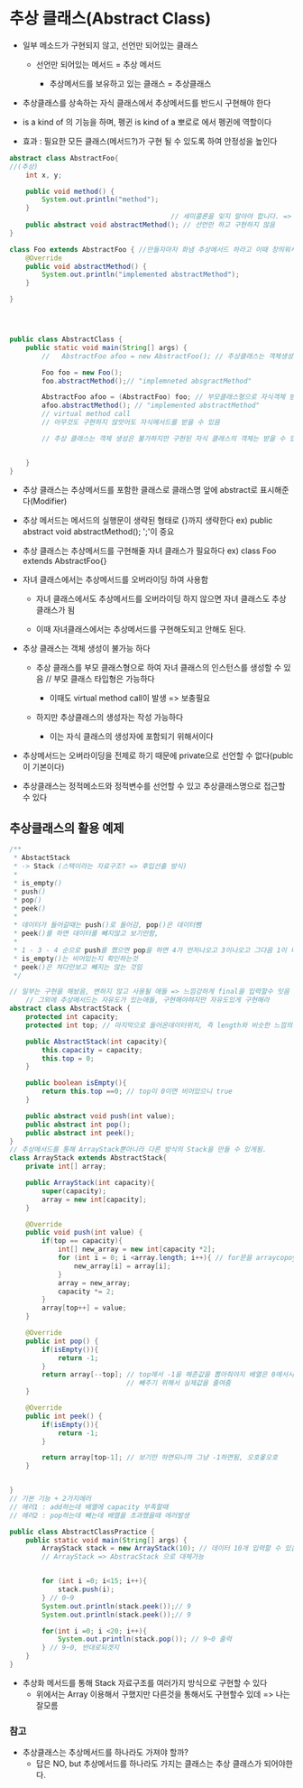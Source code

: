 # 추상 클래스(Abstract Class)



 - 일부 메소드가 구현되지 않고, 선언만 되어있는 클래스
    - 선언만 되어있는 메서드 = 추상 메서드
      
      - 추상메서드를 보유하고 있는 클래스 = 추상클래스
      
        
    
 - 추상클래스를 상속하는 자식 클래스에서 추상메서드를 반드시 구현해야 한다

    

 - is a kind of 의 기능을 하며, 펭귄 is kind of a 뽀로로 에서 펭귄에 역할이다

    

 - 효과 : 필요한 모든 클래스(메서드?)가 구현 될 수 있도록 하여 안정성을 높인다

     

    

```java
abstract class AbstractFoo{
//(추상)
    int x, y;

    public void method() {
        System.out.println("method");
    }
                                        // 세미콜론을 잊지 말아야 합니다. => 시험나옴!!!!
    public abstract void abstractMethod(); // 선언만 하고 구현하지 않음
}

class Foo extends AbstractFoo { //만들자마자 화냄 추상메서드 하라고 이때 창띄워서 implements 클릭해주면됨
    @Override
    public void abstractMethod() {
        System.out.println("implemented abstractMethod");
    }

}




public class AbstractClass {
    public static void main(String[] args) {
        //   AbstractFoo afoo = new AbstractFoo(); // 추상클래스는 객체생성이 불가

        Foo foo = new Foo();
        foo.abstractMethod();// "implemneted absgractMethod"

        AbstractFoo afoo = (AbstractFoo) foo; // 부모클래스형으로 자식객체 받음
        afoo.abstractMethod(); // "implemented abstractMethod"
        // virtual method call
        // 아무것도 구현하지 않앗어도 자식메서드를 받을 수 있음

        // 추상 클래스는 객체 생성은 불가하지만 구현된 자식 클래스의 객체는 받을 수 있다.


    }
}
```

- 추상 클래스는 추상메서드를 포함한 클래스로 클래스명 앞에 abstract로 표시해준다(Modifier)

    

- 추상 메서드는 메서드의 실행문이 생략된 형태로 {}까지 생략한다 ex) public abstract void abstractMethod(); ';'이 중요

    

- 추상 클래스는 추상메서드를 구현해줄 자녀 클래스가 필요하다 ex) class Foo extends AbstractFoo{}

    

- 자녀 클래스에서는 추상메서드를 오버라이딩 하여 사용함
    - 자녀 클래스에서도 추상메서드를 오버라이딩 하지 않으면 자녀 클래스도 추상클래스가 됨
    
    - 이때 자녀클래스에서는 추상메서드를 구현해도되고 안해도 된다.
    
      
    
- 추상 클래스는 객체 생성이 불가능 하다
    - 추상 클래스를 부모 클래스형으로 하여 자녀 클래스의 인스턴스를 생성할 수 있음 // 부모 클래스 타입형은 가능하다
      
        - 이때도 virtual method call이 발생 => 보충필요
    - 하지만 추상클래스의 생성자는 작성 가능하다
    
        - 이는 자식 클래스의 생성자에 포함되기 위해서이다
        
          
    
- 추상메서드는 오버라이딩을 전제로 하기 때문에 private으로 선언할 수 없다(publc이 기본이다)

    

- 추상클래스는 정적메소드와 정적변수를 선언할 수 있고 추상클래스명으로 접근할 수 있다

    


## 추상클래스의 활용 예제

```java
/**
 * AbstactStack
 * -> Stack (스택이라는 자료구조? => 후입선출 방식)
 *
 * is_empty()
 * push()
 * pop()
 * peek()
 *
 * 데이터가 들어갈때는 push()로 들어감, pop()은 데이터뺌
 * peek()를 하면 데이터를 빼지않고 보기만함,
 *
 * 1 - 3 - 4 순으로 push를 했으면 pop을 하면 4가 먼저나오고 3이나오고 그다음 1이 나옴(후입선출)
 * is_empty()는 비어있는지 확인하는것
 * peek()은 쳐다만보고 빼지는 않는 것임
 */

// 일부는 구현을 해놨음, 변하지 않고 사용될 애들 => 느낌강하게 final을 입력할수 잇음
    // 그외에 추상메서드는 자유도가 있는애들, 구현해야햐지만 자유도있게 구현해라
abstract class AbstractStack {
    protected int capacity;
    protected int top; // 마지막으로 들어온데이터위치, 즉 length와 비슷한 느낌의 스택용

    public AbstractStack(int capacity){
        this.capacity = capacity;
        this.top = 0;
    }

    public boolean isEmpty(){
        return this.top ==0; // top이 0이면 비어있으니 true
    }

    public abstract void push(int value);
    public abstract int pop();
    public abstract int peek();
}
// 추상메서드를 통해 ArrayStack뿐아니라 다른 방식의 Stack을 만들 수 있게됨.
class ArrayStack extends AbstractStack{
    private int[] array;

    public ArrayStack(int capacity){
        super(capacity);
        array = new int[capacity];
    }

    @Override
    public void push(int value) {
        if(top == capacity){
            int[] new_array = new int[capacity *2];
            for (int i = 0; i <array.length; i++){ // for문을 arraycopoy로 대체할수있다는 매세지뜸
                new_array[i] = array[i];
            }
            array = new_array;
            capacity *= 2;
        }
        array[top++] = value;
    }

    @Override
    public int pop() {
        if(isEmpty()){
            return -1;
        }
        return array[--top]; // top에서 -1을 해준값을 뽑아줘야지 배열은 0에서시작하니까~
                             // 빼주기 위해서 실제값을 줄여줌
    }

    @Override
    public int peek() {
        if(isEmpty()){
            return -1;
        }

        return array[top-1]; // 보기만 하면되니까 그냥 -1하면됨, 오호옿오호
    }


}
// 기본 기능 + 2가지에러
// 에러1 : add하는데 배열에 capacity 부족할때
// 에러2 : pop하는데 빼는데 배열을 초과했을때 에러발생

public class AbstractClassPractice {
    public static void main(String[] args) {
        ArrayStack stack = new ArrayStack(10); // 데이터 10개 입력할 수 있음
        // ArrayStack => AbstracStack 으로 대체가능


        for (int i =0; i<15; i++){
            stack.push(i);
        } // 0~9
        System.out.println(stack.peek());// 9
        System.out.println(stack.peek());// 9

        for(int i =0; i <20; i++){
            System.out.println(stack.pop()); // 9~0 출력
        } // 9~0, 반대로되겟지
    }
}
```
- 추상화 메서드를 통해 Stack 자료구조를 여러가지 방식으로 구현할 수 있다
    - 위에서는 Array 이용해서 구했지만 다른것을 통해서도 구현할수 있데 => 나는잘모름
    



### 참고

- 추상클래스는 추상메서드를 하나라도 가져야 할까?
  - 답은 NO, but 추상메서드를 하나라도 가지는 클래스는 추상 클래스가 되어야한다.


